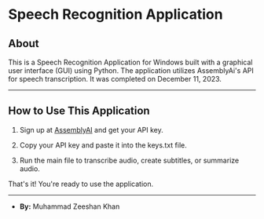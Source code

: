 # Speech Recognition Application

## About

This is a Speech Recognition Application for Windows built with a graphical user interface (GUI) using Python. The application utilizes AssemblyAi's API for speech transcription. It was completed on December 11, 2023.

----

## How to Use This Application

1. Sign up at [AssemblyAI](https://www.assemblyai.com/) and get your API key.

2. Copy your API key and paste it into the keys.txt file.

3. Run the main file to transcribe audio, create subtitles, or summarize audio.

That's it! You're ready to use the application.

----

- **By:** Muhammad Zeeshan Khan
